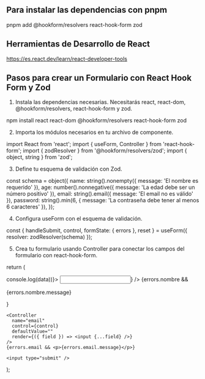 <!-- # React + TypeScript + Vite

This template provides a minimal setup to get React working in Vite with HMR and some ESLint rules.

Currently, two official plugins are available:

- [@vitejs/plugin-react](https://github.com/vitejs/vite-plugin-react/blob/main/packages/plugin-react/README.md) uses [Babel](https://babeljs.io/) for Fast Refresh
- [@vitejs/plugin-react-swc](https://github.com/vitejs/vite-plugin-react-swc) uses [SWC](https://swc.rs/) for Fast Refresh

## Expanding the ESLint configuration

If you are developing a production application, we recommend updating the configuration to enable type aware lint rules:

- Configure the top-level `parserOptions` property like this:

```js
export default {
  // other rules...
  parserOptions: {
    ecmaVersion: 'latest',
    sourceType: 'module',
    project: ['./tsconfig.json', './tsconfig.node.json'],
    tsconfigRootDir: __dirname,
  },
}
```

- Replace `plugin:@typescript-eslint/recommended` to `plugin:@typescript-eslint/recommended-type-checked` or `plugin:@typescript-eslint/strict-type-checked`
- Optionally add `plugin:@typescript-eslint/stylistic-type-checked`
- Install [eslint-plugin-react](https://github.com/jsx-eslint/eslint-plugin-react) and add `plugin:react/recommended` & `plugin:react/jsx-runtime` to the `extends` list -->



## Para instalar las dependencias con pnpm

pnpm add @hookform/resolvers react-hook-form zod

## Herramientas de Desarrollo de React

https://es.react.dev/learn/react-developer-tools
 

## Pasos para crear un Formulario con React Hook Form y Zod

1. Instala las dependencias necesarias. Necesitarás react, react-dom, @hookform/resolvers, react-hook-form y zod.

npm install react react-dom @hookform/resolvers react-hook-form zod

2. Importa los módulos necesarios en tu archivo de componente.

import React from 'react';
import { useForm, Controller } from 'react-hook-form';
import { zodResolver } from '@hookform/resolvers/zod';
import { object, string } from 'zod';

3. Define tu esquema de validación con Zod.

const schema = object({
    name: string().nonempty({ message: 'El nombre es requerido' }),
    age: number().nonnegative({ message: 'La edad debe ser un número positivo' }),
    email: string().email({ message: 'El email no es válido' }),
    password: string().min(6, { message: 'La contraseña debe tener al menos 6 caracteres' }),
});


4. Configura useForm con el esquema de validación.

const { handleSubmit, control, formState: { errors }, reset } = useForm({
        resolver: zodResolver(schema)
    });

5. Crea tu formulario usando Controller para conectar los campos del formulario con react-hook-form.

return (
  <form onSubmit={handleSubmit(data => console.log(data))}>
    <Controller
      name="nombre"
      control={control}
      defaultValue=""
      render={({ field }) => <input {...field} />}
    />
    {errors.nombre && <p>{errors.nombre.message}</p>}

    <Controller
      name="email"
      control={control}
      defaultValue=""
      render={({ field }) => <input {...field} />}
    />
    {errors.email && <p>{errors.email.message}</p>}

    <input type="submit" />
  </form>
);

